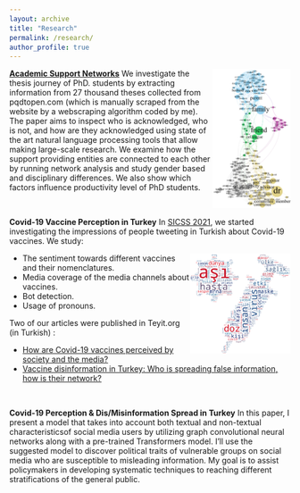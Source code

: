 ```yaml
---
layout: archive
title: "Research"
permalink: /research/
author_profile: true
---
```


<img style="float: right;" src="/images/academic_network.png" alt="Academic Network" width="140"/>

**[Academic Support Networks](https://arxiv.org/abs/2203.03430)**
We investigate the thesis journey of PhD. students by extracting information from 27 thousand theses collected from pqdtopen.com (which is manually scraped from the website by a webscraping algorithm coded by me). The paper aims to inspect who is acknowledged, who is not, and how are they acknowledged using state of the art natural language processing tools that allow making large-scale research.
We examine how the support providing entities are connected to each other by running network analysis and study gender based and disciplinary differences. We also show which factors influence productivity level of PhD students.

&nbsp;


**Covid-19 Vaccine Perception in Turkey**
In [SICSS 2021](https://sicss.io/2021/istanbul/), we started investigating the impressions of people tweeting in Turkish about Covid-19 vaccines. We study:

<img style="float: right;" src="/images/vac_wordcloud.png" alt="WordCloud" width="180"/>

  - The sentiment towards different vaccines and their nomenclatures.
  - Media coverage of the media channels about vaccines.
  - Bot detection.
  - Usage of pronouns.

Two of our articles were published in Teyit.org (in Turkish) :
  - [How are Covid-19 vaccines perceived by society and the media?](https://teyit.org/teyitpedia-turkiyede-covid-19-asilari-toplum-tarafindan-nasil-algilaniyor)
  - [Vaccine disinformation in Turkey: Who is spreading false information, how is their network?](https://teyit.org/teyitpedia-turkiyede-asi-dezenformasyonu-yanlis-bilgiyi-kimler-yayiyor-iliski-aglari-ne)

&nbsp;

**Covid-19 Perception & Dis/Misinformation Spread in Turkey**
In this paper, I present a model that takes into account both textual and non-textual characteristicsof social media users by utilizing graph convolutional neural networks along with a pre-trained Transformers model.  I’ll use the suggested model to discover political traits of vulnerable groups on social media who are susceptible to misleading information.  My goal is to assist policymakers in developing systematic techniques to reaching different stratifications of the general public.
